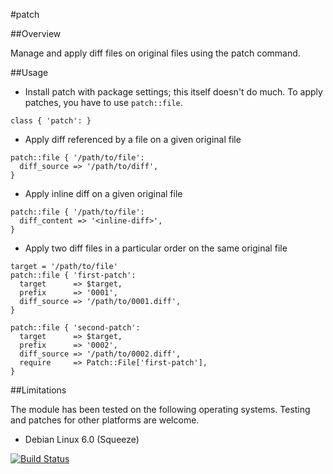 #patch

##Overview

Manage and apply diff files on original files using the patch command.

##Usage

* Install patch with package settings; this itself doesn't do much. To apply patches, you have to use `patch::file`.
```
class { 'patch': }
```

* Apply diff referenced by a file on a given original file
```
patch::file { '/path/to/file':
  diff_source => '/path/to/diff',
}
```

* Apply inline diff on a given original file
```
patch::file { '/path/to/file':
  diff_content => '<inline-diff>',
}
```

* Apply two diff files in a particular order on the same original file
```
target = '/path/to/file'
patch::file { 'first-patch':
  target      => $target,
  prefix      => '0001',
  diff_source => '/path/to/0001.diff',
}

patch::file { 'second-patch':
  target      => $target,
  prefix      => '0002',
  diff_source => '/path/to/0002.diff',
  require     => Patch::File['first-patch'],
}
```

##Limitations

The module has been tested on the following operating systems. Testing and patches for other platforms are welcome.

* Debian Linux 6.0 (Squeeze)

[![Build Status](https://travis-ci.org/tohuwabohu/tohuwabohu-patch.png?branch=master)](https://travis-ci.org/tohuwabohu/tohuwabohu-patch)
